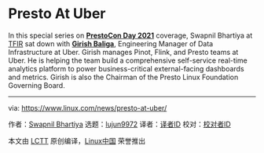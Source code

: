 [#]: subject: (Presto At Uber)
[#]: via: (https://www.linux.com/news/presto-at-uber/)
[#]: author: (Swapnil Bhartiya https://www.linux.com/author/swapnil/)
[#]: collector: (lujun9972)
[#]: translator: ( )
[#]: reviewer: ( )
[#]: publisher: ( )
[#]: url: ( )

Presto At Uber
======

In this special series on [**PrestoCon Day 2021**][1] coverage, Swapnil Bhartiya at [TFIR][2] sat down with [**Girish Baliga**][3], Engineering Manager of Data Infrastructure at Uber. Girish manages Pinot, Flink, and Presto teams at Uber. He is helping the team build a comprehensive self-service real-time analytics platform to power business-critical external-facing dashboards and metrics. Girish is also the Chairman of the Presto Linux Foundation Governing Board.

--------------------------------------------------------------------------------

via: https://www.linux.com/news/presto-at-uber/

作者：[Swapnil Bhartiya][a]
选题：[lujun9972][b]
译者：[译者ID](https://github.com/译者ID)
校对：[校对者ID](https://github.com/校对者ID)

本文由 [LCTT](https://github.com/LCTT/TranslateProject) 原创编译，[Linux中国](https://linux.cn/) 荣誉推出

[a]: https://www.linux.com/author/swapnil/
[b]: https://github.com/lujun9972
[1]: https://events.linuxfoundation.org/prestocon/?utm_source=tfir&utm_medium=youtube&utm_campaign=tfir
[2]: https://www.tfir.io/
[3]: https://www.linkedin.com/in/girishbaliga/
